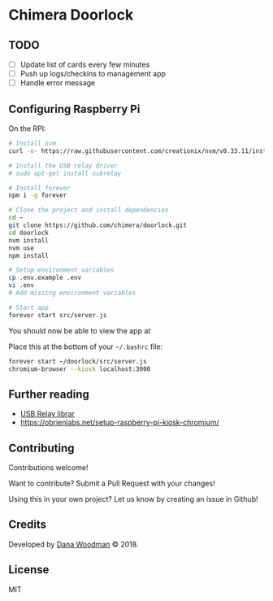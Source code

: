 # Chimera Doorlock

## TODO

-   [ ] Update list of cards every few minutes
-   [ ] Push up logs/checkins to management app
-   [ ] Handle error message

## Configuring Raspberry Pi

On the RPI:

```bash
# Install nvm
curl -o- https://raw.githubusercontent.com/creationix/nvm/v0.33.11/install.sh | bash

# Install the USB relay driver
# sudo apt-get install usbrelay

# Install forever
npm i -g forever

# Clone the project and install dependencies
cd ~
git clone https://github.com/chimera/doorlock.git
cd doorlock
nvm install
nvm use
npm install

# Setup environment variables
cp .env.example .env
vi .env
# Add missing environment variables

# Start app
forever start src/server.js
```

You should now be able to view the app at

Place this at the bottom of your `~/.bashrc` file:

```bash
forever start ~/doorlock/src/server.js
chromium-browser --kiosk localhost:3000
```

## Further reading

-   [USB Relay librar](https://github.com/darrylb123/usbrelay)
-   https://obrienlabs.net/setup-raspberry-pi-kiosk-chromium/

## Contributing

Contributions welcome!

Want to contribute? Submit a Pull Request with your changes!

Using this in your own project? Let us know by creating an issue in Github!

## Credits

Developed by [Dana Woodman][dana] &copy; 2018.

## License

MIT

[cobot]: https://www.cobot.me/
[dana]: http://danawoodman.com
[jest]: https://facebook.github.io/jest
[latch]: https://www.amazon.com/gp/product/B00V45GWTI
[start]: http://tessel.github.io/t2-start
